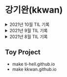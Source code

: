 # **강기완(kkwan)**

<details>
<summary>
2021년 10월 TIL 기록
</summary>

| Sun |    Mon     |    Tue     |    Wed     |    Thu     |    Fri     | Sat |
| :-: | :--------: | :--------: | :--------: | :--------: | :--------: | :-: |
|     |            |            |            |            | **_`1`_**  |  2  |
|  3  | **_`4`_**  | **_`5`_**  | **_`6`_**  | **_`7`_**  | **_`8`_**  |  9  |
| 10  | **_`11`_** | **_`12`_** | **_`13`_** | **_`14`_** | **_`15`_** | 16  |
| 17  | **_`18`_** | **_`19`_** | **_`20`_** | **_`21`_** | **_`22`_** | 23  |
| 24  | **_`25`_** | **_`26`_** | **_`27`_** | **_`28`_** |     29     | 30  |
| 31  |            |            |            |            |            |     |

</details>

<details>
<summary>
2021년 9월 TIL 기록
</summary>

| Sun |    Mon     |    Tue     |    Wed     |    Thu     |    Fri     | Sat |
| :-: | :--------: | :--------: | :--------: | :--------: | :--------: | :-: |
|     |            |            | **_`1`_**  | **_`2`_**  | **_`3`_**  |  4  |
|  5  | **_`6`_**  | **_`7`_**  | **_`8`_**  | **_`9`_**  | **_`10`_** | 11  |
| 12  | **_`13`_** | **_`14`_** | **_`15`_** | **_`16`_** |     17     | 18  |
| 19  |     20     |     21     |     22     |     23     |     24     | 25  |
| 26  | **_`27`_** | **_`28`_** | **_`29`_** | **_`30`_** |            |     |

</details>

<details>
<summary>
2021년 8월 TIL 기록
</summary>

| Sun |    Mon     |    Tue     |    Wed     |    Thu     |    Fri     | Sat |
| :-: | :--------: | :--------: | :--------: | :--------: | :--------: | :-: |
|  1  |     2      |     3      | **_`4`_**  | **_`5`_**  | **_`6`_**  |  7  |
|  8  | **_`9`_**  | **_`10`_** | **_`11`_** | **_`12`_** | **_`13`_** | 14  |
| 15  |     16     | **_`17`_** | **_`18`_** | **_`19`_** |     20     | 21  |
| 22  | **_`23`_** | **_`24`_** | **_`25`_** | **_`26`_** | **_`27`_** | 28  |
| 29  | **_`30`_** | **_`31`_** |            |            |            |     |

</details>

## Toy Project

- make ti-hell.github.io
- make kkwan.github.io
